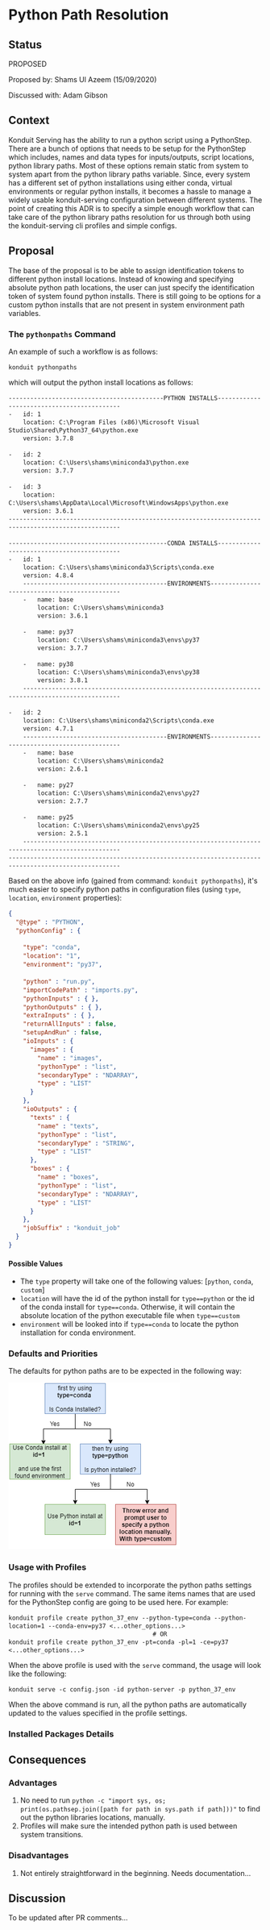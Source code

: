 # Python Path Resolution

## Status
PROPOSED

Proposed by: Shams Ul Azeem (15/09/2020)

Discussed with: Adam Gibson

## Context
Konduit Serving has the ability to run a python script using a PythonStep. There are a bunch of options that needs to be setup for the PythonStep which includes, names and data types for inputs/outputs, script locations, python library paths. Most of these options remain static from system to system apart from the python library paths variable. Since, every system has a different set of python installations using either conda, virtual environments or regular python installs, it becomes a hassle to manage a widely usable konduit-serving configuration between different systems. The point of creating this ADR is to specify a simple enough workflow that can take care of the python library paths resolution for us through both using the konduit-serving cli profiles and simple configs.  

## Proposal
The base of the proposal is to be able to assign identification tokens to different python install locations. Instead of knowing and specifying absolute python path locations, the user can just specify the identification token of system found python installs. There is still going to be options for a custom python installs that are not present in system environment path variables. 

### The `pythonpaths` Command
An example of such a workflow is as follows: 

```shell script
konduit pythonpaths
```  

which will output the python install locations as follows:

```text
-------------------------------------------PYTHON INSTALLS-------------------------------------------
-   id: 1
    location: C:\Program Files (x86)\Microsoft Visual Studio\Shared\Python37_64\python.exe
    version: 3.7.8

-   id: 2
    location: C:\Users\shams\miniconda3\python.exe
    version: 3.7.7

-   id: 3   
    location: C:\Users\shams\AppData\Local\Microsoft\WindowsApps\python.exe                        
    version: 3.6.1
-----------------------------------------------------------------------------------------------------

--------------------------------------------CONDA INSTALLS-------------------------------------------
-   id: 1
    location: C:\Users\shams\miniconda3\Scripts\conda.exe
    version: 4.8.4
    ----------------------------------------ENVIRONMENTS---------------------------------------------
    -   name: base
        location: C:\Users\shams\miniconda3
        version: 3.6.1
    
    -   name: py37
        location: C:\Users\shams\miniconda3\envs\py37
        version: 3.7.7
    
    -   name: py38
        location: C:\Users\shams\miniconda3\envs\py38
        version: 3.8.1
    -------------------------------------------------------------------------------------------------

-   id: 2
    location: C:\Users\shams\miniconda2\Scripts\conda.exe
    version: 4.7.1
    ----------------------------------------ENVIRONMENTS---------------------------------------------
    -   name: base
        location: C:\Users\shams\miniconda2
        version: 2.6.1
    
    -   name: py27
        location: C:\Users\shams\miniconda2\envs\py27
        version: 2.7.7
    
    -   name: py25
        location: C:\Users\shams\miniconda2\envs\py25
        version: 2.5.1
    -------------------------------------------------------------------------------------------------
-----------------------------------------------------------------------------------------------------
```

Based on the above info (gained from command: `konduit pythonpaths`), it's much easier to specify python paths in configuration files (using `type`, `location`, `environment` properties):

```json
{
  "@type" : "PYTHON",
  "pythonConfig" : {

    "type": "conda",
    "location": "1",
    "environment": "py37", 

    "python" : "run.py",
    "importCodePath" : "imports.py",
    "pythonInputs" : { },
    "pythonOutputs" : { },
    "extraInputs" : { },
    "returnAllInputs" : false,
    "setupAndRun" : false,
    "ioInputs" : {
      "images" : {
        "name" : "images",
        "pythonType" : "list",
        "secondaryType" : "NDARRAY",
        "type" : "LIST"
      }
    },
    "ioOutputs" : {
      "texts" : {
        "name" : "texts",
        "pythonType" : "list",
        "secondaryType" : "STRING",
        "type" : "LIST"
      },
      "boxes" : {
        "name" : "boxes",
        "pythonType" : "list",
        "secondaryType" : "NDARRAY",
        "type" : "LIST"
      }
    },
    "jobSuffix" : "konduit_job"
  }
}
```

#### Possible Values
- The `type` property will take one of the following values: [`python`, `conda`, `custom`]
- `location` will have the id of the python install for `type==python` or the id of the conda install for `type==conda`. Otherwise, it will contain the absolute location of the python executable file when `type==custom`
- `environment` will be looked into if `type==conda` to locate the python installation for conda environment.
                               
### Defaults and Priorities
The defaults for python paths are to be expected in the following way:

![Python Paths Defaults](../markdown_images/python-installation-paths-defaults.png)

### Usage with Profiles
The profiles should be extended to incorporate the python paths settings for running with the `serve` command. The same items names that are used for the PythonStep config are going to be used here. For example: 

```shell script
konduit profile create python_37_env --python-type=conda --python-location=1 --conda-env=py37 <...other_options...>
                                        # OR
konduit profile create python_37_env -pt=conda -pl=1 -ce=py37 <...other_options...>
```

When the above profile is used with the `serve` command, the usage will look like the following:

```shell script
konduit serve -c config.json -id python-server -p python_37_env
```

When the above command is run, all the python paths are automatically updated to the values specified in the profile settings.
 
### Installed Packages Details


## Consequences 
### Advantages
1. No need to run `python -c "import sys, os; print(os.pathsep.join([path for path in sys.path if path]))"` to find out the python libraries locations, manually. 
2. Profiles will make sure the intended python path is used between system transitions.
  
### Disadvantages
1. Not entirely straightforward in the beginning. Needs documentation...

## Discussion
To be updated after PR comments...

